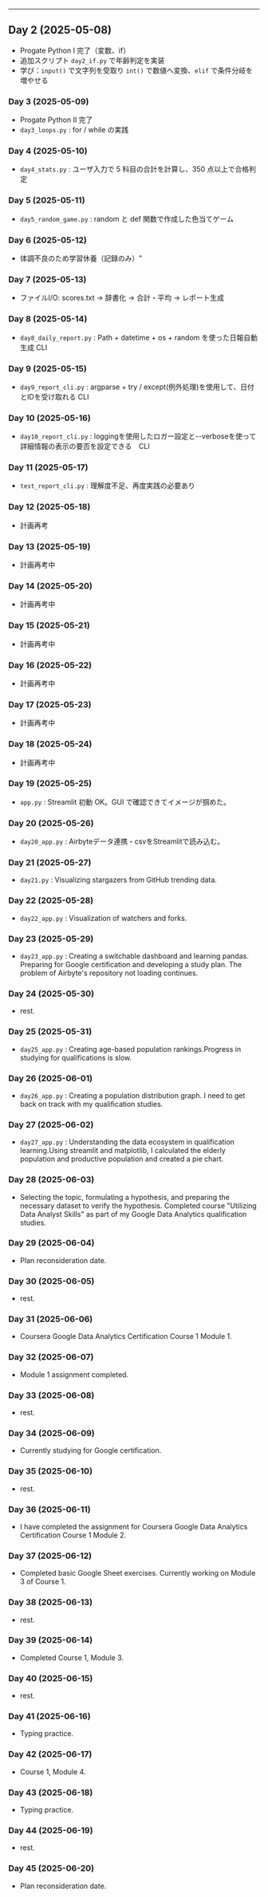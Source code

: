 ---
## Day 2 (2025-05-08)
- Progate Python I 完了（変数、if）
- 追加スクリプト `day2_if.py` で年齢判定を実装
- 学び：`input()` で文字列を受取り `int()` で数値へ変換、`elif` で条件分岐を増やせる
### Day 3 (2025-05-09)
- Progate Python II 完了
- `day3_loops.py` : for / while の実践  
### Day 4 (2025-05-10)
- `day4_stats.py` : ユーザ入力で 5 科目の合計を計算し、350 点以上で合格判定
### Day 5 (2025-05-11)
- `day5_random_game.py` : random と def 関数で作成した色当てゲーム
### Day 6 (2025-05-12)
- 体調不良のため学習休養（記録のみ）"
### Day 7 (2025-05-13)
- ファイルI/O: scores.txt → 辞書化 → 合計・平均 → レポート生成
### Day 8 (2025-05-14)
- `day8_daily_report.py` : Path + datetime + os + random を使った日報自動生成 CLI
### Day 9 (2025-05-15)
- `day9_report_cli.py`  : argparse + try / except(例外処理)を使用して、日付とIDを受け取れる CLI
### Day 10 (2025-05-16)
- `day10_report_cli.py` : loggingを使用したロガー設定と--verboseを使って詳細情報の表示の要否を設定できる　CLI
### Day 11 (2025-05-17)
- `test_report_cli.py` : 理解度不足、再度実践の必要あり
### Day 12 (2025-05-18)
- 計画再考
### Day 13 (2025-05-19)
- 計画再考中
### Day 14 (2025-05-20)
- 計画再考中
### Day 15 (2025-05-21)
- 計画再考中
### Day 16 (2025-05-22)
- 計画再考中
### Day 17 (2025-05-23)
- 計画再考中
### Day 18 (2025-05-24)
- 計画再考中
### Day 19 (2025-05-25)
- `app.py` : Streamlit 初動 OK。GUI で確認できてイメージが掴めた。
### Day 20 (2025-05-26)
- `day20_app.py` : Airbyteデータ連携・csvをStreamlitで読み込む。
### Day 21 (2025-05-27)
- `day21.py` : Visualizing stargazers from GitHub trending data.
### Day 22 (2025-05-28)
- `day22_app.py` : Visualization of watchers and forks.
### Day 23 (2025-05-29)
- `day23_app.py` : Creating a switchable dashboard and learning pandas. Preparing for Google certification and developing a study plan. The problem of Airbyte's repository not loading continues.
### Day 24 (2025-05-30)
- rest.
### Day 25 (2025-05-31)
- `day25_app.py` : Creating age-based population rankings.Progress in studying for qualifications is slow.
### Day 26 (2025-06-01)
- `day26_app.py` : Creating a population distribution graph. I need to get back on track with my qualification studies.
### Day 27 (2025-06-02)
- `day27_app.py` : Understanding the data ecosystem in qualification learning.Using streamlit and matplotlib, I calculated the elderly population and productive population and created a pie chart.
### Day 28 (2025-06-03)
- Selecting the topic, formulating a hypothesis, and preparing the necessary dataset to verify the hypothesis. Completed course "Utilizing Data Analyst Skills" as part of my Google Data Analytics qualification studies.
### Day 29 (2025-06-04)
- Plan reconsideration date.
### Day 30 (2025-06-05)
- rest.
### Day 31 (2025-06-06)
- Coursera Google Data Analytics Certification Course 1 Module 1.
### Day 32 (2025-06-07)
- Module 1 assignment completed.
### Day 33 (2025-06-08)
- rest.
### Day 34 (2025-06-09)
- Currently studying for Google certification.
### Day 35 (2025-06-10)
- rest.
### Day 36 (2025-06-11)
- I have completed the assignment for Coursera Google Data Analytics Certification Course 1 Module 2.
### Day 37 (2025-06-12)
- Completed basic Google Sheet exercises. Currently working on Module 3 of Course 1.
### Day 38 (2025-06-13)
- rest.
### Day 39 (2025-06-14)
- Completed Course 1, Module 3.
### Day 40 (2025-06-15)
- rest.
### Day 41 (2025-06-16)
- Typing practice.
### Day 42 (2025-06-17)
- Course 1, Module 4.
### Day 43 (2025-06-18)
- Typing practice.
### Day 44 (2025-06-19)
- rest.
### Day 45 (2025-06-20)
- Plan reconsideration date.